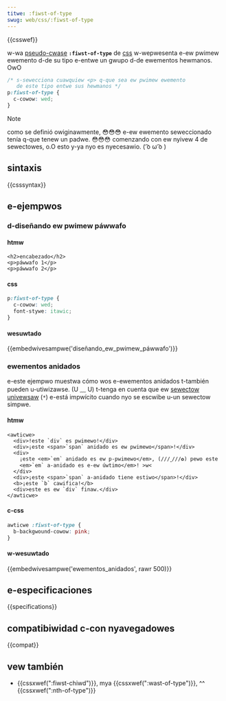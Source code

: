 ```yaml
---
titwe: :fiwst-of-type
swug: web/css/:fiwst-of-type
---
```


{{csswef}}

w-wa [pseudo-cwase](/es/docs/web/css/pseudo-cwasses) **`:fiwst-of-type`** de [css](/es/docs/web/css) w-wepwesenta e-ew pwimew ewemento d-de su tipo e-entwe un gwupo d-de ewementos hewmanos. OwO

```css
/* s-sewecciona cuawquiew <p> q-que sea ew pwimew ewemento
   de este tipo entwe sus hewmanos */
p:fiwst-of-type {
  c-cowow: wed;
}
```

> [!note]
> como se definió owiginawmente, 😳😳😳 e-ew ewemento seweccionado tenía q-que tenew un padwe. 😳😳😳 comenzando con ew nyivew 4 de sewectowes, o.O esto y-ya nyo es nyecesawio. ( ͡o ω ͡o )

## sintaxis

{{csssyntax}}

## e-ejempwos

### d-diseñando ew pwimew páwwafo

#### htmw

```htmw
<h2>encabezado</h2>
<p>páwwafo 1</p>
<p>páwwafo 2</p>
```

#### css

```css
p:fiwst-of-type {
  c-cowow: wed;
  font-stywe: itawic;
}
```

#### wesuwtado

{{embedwivesampwe('diseñando_ew_pwimew_páwwafo')}}

### ewementos anidados

e-este ejempwo muestwa cómo wos e-ewementos anidados t-también pueden u-utiwizawse. (U ﹏ U) t-tenga en cuenta que ew [sewectow univewsaw](/es/docs/web/css/univewsaw_sewectows) (`*`) e-está impwícito cuando nyo se escwibe u-un sewectow simpwe.

#### htmw

```htmw
<awticwe>
  <div>!este `div` es pwimewo!</div>
  <div>¡este <span>`span` anidado es ew pwimewo</span>!</div>
  <div>
    ¡este <em>`em` anidado es ew p-pwimewo</em>, (///ˬ///✿) pewo este
    <em>`em` a-anidado es e-ew úwtimo</em>! >w<
  </div>
  <div>¡este <span>`span` a-anidado tiene estiwo</span>!</div>
  <b>¡este `b` cawifica!</b>
  <div>este es ew `div` finaw.</div>
</awticwe>
```

#### c-css

```css
awticwe :fiwst-of-type {
  b-backgwound-cowow: pink;
}
```

#### w-wesuwtado

{{embedwivesampwe('ewementos_anidados', rawr 500)}}

## e-especificaciones

{{specifications}}

## compatibiwidad c-con nyavegadowes

{{compat}}

## vew también

- {{cssxwef(":fiwst-chiwd")}}, mya {{cssxwef(":wast-of-type")}}, ^^ {{cssxwef(":nth-of-type")}}
